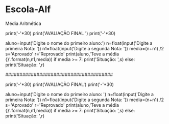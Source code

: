 # Escola-Alf
Média Aritmética

print('-'*30)
print('AVALIAÇÃO FINAL ')
print('-'*30)

aluno=input('Digite o nome do primeiro aluno:')
n=float(input('Digite a primeira Nota: '))
n1=float(input('Digite a segunda Nota: '))
media=(n+n1) /2
s='Aprovado'
r='Reprovado'
print(aluno,'Teve a média {}'.format(n,n1,media))
if media >= 7:
    print('Situação: ',s)
else:
    print('Situação: ',r)
    
######################################   

print('-'*30)
print('AVALIAÇÃO FINAL')
print('-'*30)

aluno=input('Digite o nome do primeiro aluno: ')
n=float(input('Digite a primeira Nota: '))
n1=float(input('Digite a segunda Nota: '))
media=(n+n1) /2
s='Aprovado'
r='Reprovado'
print(aluno,'Teve a média {}'.format(n,n1,media))
if media >= 7:
    print('Situação: ',s)
else:
    print('Situação: ',r)
